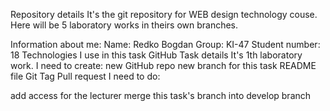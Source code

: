 Repository details
It's the git repository for WEB design technology couse. Here will be 5 laboratory works in theirs own branches.

Information about me:
Name: Redko Bogdan
Group: KI-47
Student number: 18
Technologies I use in this task
GitHub
Task details
It's 1th laboratory work.
I need to create:
new GitHub repo
new branch for this task
README file
Git Tag
Pull request
I need to do:

add access for the lecturer
merge this task's branch into develop branch
